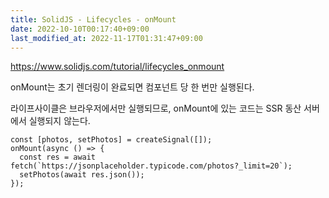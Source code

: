 ```yaml
---
title: SolidJS - Lifecycles - onMount
date: 2022-10-10T00:17:40+09:00
last_modified_at: 2022-11-17T01:31:47+09:00
---
```



https://www.solidjs.com/tutorial/lifecycles_onmount

onMount는 초기 렌더링이 완료되면 컴포넌트 당 한 번만 실행된다.

라이프사이클은 브라우저에서만 실행되므로, onMount에 있는 코드는 SSR 동산 서버에서 실행되지 않는다.

```tsx
const [photos, setPhotos] = createSignal([]);
onMount(async () => {
  const res = await fetch(`https://jsonplaceholder.typicode.com/photos?_limit=20`);
  setPhotos(await res.json());
});
```